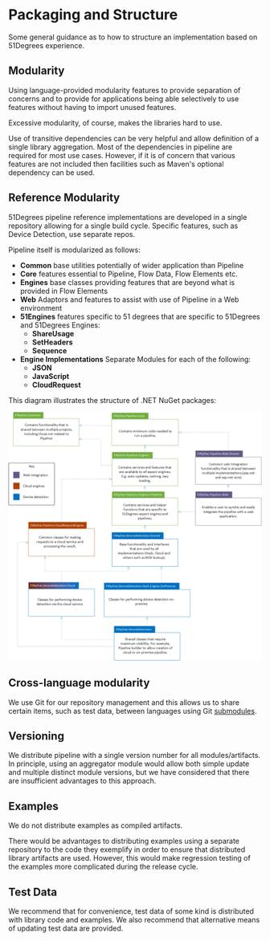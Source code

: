 # Packaging and Structure

Some general guidance as to how to structure an implementation based on 
51Degrees experience.

## Modularity

Using language-provided modularity features to provide separation
of concerns and to provide for applications being able selectively to
use features  without having to import unused features.

Excessive modularity, of course, makes the libraries hard to use.

Use of transitive dependencies can be very helpful and allow definition
of a single library aggregation. Most of the dependencies in pipeline
are required for most use cases. However, if it is of concern that various
features are not included then facilities such as Maven's optional dependency can 
be used.

## Reference Modularity

51Degrees pipeline reference implementations are developed in a single repository
allowing for a single build cycle. Specific features, such as Device Detection,
use separate repos.

Pipeline itself is modularized as follows:

- **Common** base utilities potentially of wider application than Pipeline
- **Core** features essential to Pipeline, Flow Data, Flow Elements etc.
- **Engines** base classes providing features that are beyond what is provided in Flow Elements
- **Web** Adaptors and features to assist with use of Pipeline in a Web environment
- **51Engines** features specific to 51 degrees that are specific to 51Degrees and 51Degrees Engines:
  - **ShareUsage**
  - **SetHeaders**
  - **Sequence**
- **Engine Implementations** Separate Modules for each of the following:
    - **JSON**
    - **JavaScript**
    - **CloudRequest**

This diagram illustrates the structure of .NET NuGet packages:

![Illustration of package structure](images/v4%20Packages.png)

## Cross-language modularity

We use Git for our repository management and this allows us to share certain
items, such as test data, between languages using Git [submodules](https://git-scm.com/book/en/v2/Git-Tools-Submodules).

## Versioning

We distribute pipeline with a single version number for all modules/artifacts.
In principle, using an aggregator module would allow both simple update
and multiple distinct module versions, but we have considered that there
are insufficient advantages to this approach.

## Examples

We do not distribute examples as compiled artifacts. 

There would be advantages to distributing examples using a separate repository 
to the code they exemplify in order to
ensure that distributed library artifacts are used. However, this would make 
regression testing of the examples more complicated during the release cycle.

## Test Data

We recommend that for convenience, test data of some kind is distributed with 
library code and examples. We also recommend that alternative means of updating
test data are provided.
